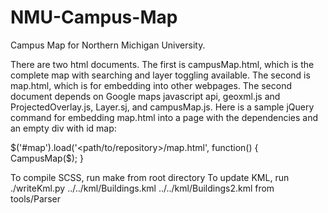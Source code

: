 # NMU-Campus-Map

Campus Map for Northern Michigan University.

There are two html documents. The first is campusMap.html, which is the complete map with searching and layer
toggling available. The second is map.html, which is for embedding into other webpages. The second document depends 
on Google maps javascript api, geoxml.js and ProjectedOverlay.js, Layer.sj, and campusMap.js. Here is a sample 
jQuery command for embedding map.html into a page with the dependencies and an empty div with id map: 

$('#map').load('<path/to/repository>/map.html', function() {
	CampusMap($);
}

To compile SCSS, run make from root directory
To update KML, run ./writeKml.py ../../kml/Buildings.kml ../../kml/Buildings2.kml from tools/Parser
